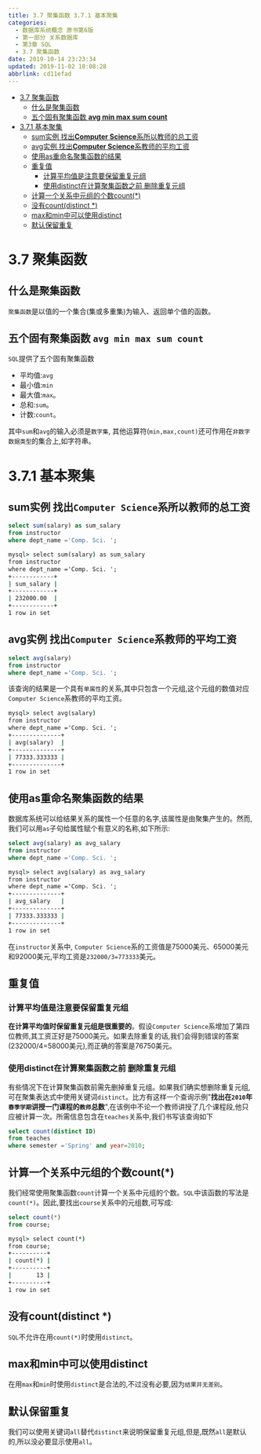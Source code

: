 ```yaml
---
title: 3.7 聚集函数 3.7.1 基本聚集
categories: 
  - 数据库系统概念 原书第6版
  - 第一部分 关系数据库
  - 第3章 SQL
  - 3.7 聚集函数
date: 2019-10-14 23:23:34
updated: 2019-11-02 10:08:28
abbrlink: cd11efad
---
```

- [3.7 聚集函数](/ReadingNotes/cd11efad/#3-7-聚集函数)
    - [什么是聚集函数](/ReadingNotes/cd11efad/#什么是聚集函数)
    - [五个固有聚集函数 **avg min max sum count**](/ReadingNotes/cd11efad/#五个固有聚集函数-avg-min-max-sum-count)
- [3.7.1 基本聚集](/ReadingNotes/cd11efad/#3-7-1-基本聚集)
    - [sum实例 找出**Computer Science**系所以教师的总工资](/ReadingNotes/cd11efad/#sum实例-找出Computer-Science系所以教师的总工资)
    - [avg实例 找出**Computer Science**系教师的平均工资](/ReadingNotes/cd11efad/#avg实例-找出Computer-Science系教师的平均工资)
    - [使用as重命名聚集函数的结果](/ReadingNotes/cd11efad/#使用as重命名聚集函数的结果)
    - [重复值](/ReadingNotes/cd11efad/#重复值)
        - [计算平均值是注意要保留重复元组](/ReadingNotes/cd11efad/#计算平均值是注意要保留重复元组)
        - [使用distinct在计算聚集函数之前 删除重复元组](/ReadingNotes/cd11efad/#使用distinct在计算聚集函数之前-删除重复元组)
    - [计算一个关系中元组的个数count(*)](/ReadingNotes/cd11efad/#计算一个关系中元组的个数count-*)
    - [没有count(distinct *)](/ReadingNotes/cd11efad/#没有count-distinct-*)
    - [max和min中可以使用distinct](/ReadingNotes/cd11efad/#max和min中可以使用distinct)
    - [默认保留重复](/ReadingNotes/cd11efad/#默认保留重复)

<!--more-->
<script src="https://cdn.bootcss.com/jquery/3.4.0/jquery.slim.min.js"></script>
<script>$(document).ready(function () {$(".post-body > ul:nth-child(1)").hide();});</script>

<!--end-->
<!--SSTStart-->
# 3.7 聚集函数
## 什么是聚集函数 ##
`聚集函数`是以值的一个集合(集或多重集)为输入、返回单个值的函数。
## 五个固有聚集函数 `avg min max sum count` ##
`SQL`提供了五个固有聚集函数
- 平均值:`avg`
- 最小值:`min`
- 最大值:`max`。
- 总和:`sum`。
- 计数:`count`。

其中`sum`和`avg`的输入必须是`数字集`,
其他运算符(`min,max,count)`还可作用在`非数字数据类型`的集合上,如字符串。
# 3.7.1 基本聚集 #
## sum实例 找出`Computer Science`系所以教师的总工资 ##
```sql
select sum(salary) as sum_salary
from instructor
where dept_name ='Comp. Sci. ';
```
```cmd
mysql> select sum(salary) as sum_salary
from instructor
where dept_name ='Comp. Sci. ';
+------------+
| sum_salary |
+------------+
| 232000.00  |
+------------+
1 row in set
```
## avg实例 找出`Computer Science`系教师的平均工资 ##
```sql
select avg(salary)
from instructor
where dept_name ='Comp. Sci. ';
```
该查询的结果是一个具有`单属性`的关系,其中只包含一个元组,这个元组的数值对应`Computer Science`系教师的平均工资。
```cmd
mysql> select avg(salary)
from instructor
where dept_name ='Comp. Sci. ';
+--------------+
| avg(salary)  |
+--------------+
| 77333.333333 |
+--------------+
1 row in set
```
## 使用as重命名聚集函数的结果 ##
数据库系统可以给结果关系的属性一个任意的名字,该属性是由聚集产生的。然而,我们可以用`as`子句给属性赋个有意义的名称,如下所示:
```sql
select avg(salary) as avg_salary
from instructor
where dept_name ='Comp. Sci. ';
```
```cmd
mysql> select avg(salary) as avg_salary
from instructor
where dept_name ='Comp. Sci. ';
+--------------+
| avg_salary   |
+--------------+
| 77333.333333 |
+--------------+
1 row in set
```
在`instructor`关系中, `Computer Science`系的工资值是75000美元、65000美元和92000美元,平均工资是`232000/3=773333`美元。
## 重复值 ##
### 计算平均值是注意要保留重复元组 ###
**在计算平均值时保留重复元组是很重要的**。假设`Computer Science`系增加了第四位教师,其工资正好是75000美元。如果去除重复的话,我们会得到错误的答案(232000/4=58000美元),而正确的答案是76750美元。
### 使用distinct在计算聚集函数之前 删除重复元组 ###
有些情况下在计算聚集函数前需先删掉重复元组。如果我们确实想删除重复元组,可在聚集表达式中使用关键词`distinct`。比方有这样一个查询示例"**找出在`2010`年`春季学期`讲授一门课程的`教师`总数**",在该例中不论一个教师讲授了几个课程段,他只应被计算一次。所需信息包含在`teaches`关系中,我们书写该查询如下
```sql
select count(distinct ID)
from teaches
where semester ='Spring' and year=2010;
```
## 计算一个关系中元组的个数count(*) ##
我们经常使用聚集函数`count`计算一个关系中元组的个数。`SQL`中该函数的写法是`count(*)`。因此,要找出`course`关系中的元组数,可写成:
```sql
select count(*)
from course;
```
```cmd
mysql> select count(*)
from course;
+----------+
| count(*) |
+----------+
|       13 |
+----------+
1 row in set
```
## 没有count(distinct *) ##
`SQL`不允许在用`count(*)`时使用`distinct`。
## max和min中可以使用distinct ##
在用`max`和`min`时使用`distinct`是合法的,不过没有必要,因为`结果并无差别`。
## 默认保留重复 ##
我们可以使用关键词`all`替代`distinct`来说明保留重复元组,但是,既然`all`是默认的,所以没必要显示使用`all`。
<!--SSTStop-->

